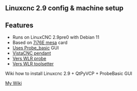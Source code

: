 ## Linuxcnc 2.9 config & machine setup

## Features

- Runs on LinuxCNC 2.9pre0 with Debian 11
- Based on [7i76E mesa](https://eusurplus.com/index.php?route=product/product&path=59_62&product_id=50) card
- [Uses Probe_basic](https://github.com/kcjengr/probe_basic) GUI 
- [VistaCNC pendant](http://www.vistacnc.com/)
- [Vers WLR probe](https://vers.by/en/blog/user-guides/vers-wlr)
- [Vers WLR toolsetter](https://vers.by/en/blog/user-guides/vers-wtsm)

Wiki how to install Linuxcnc 2.9 + QtPyVCP + ProbeBasic GUI

[My Wiki](https://github.com/kriksis/Thor-cnc-7i76/wiki)
